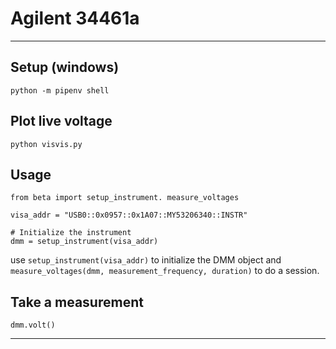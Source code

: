 # Agilent 34461a
----------
## Setup (windows)
`python -m pipenv shell`

## Plot live voltage
`python visvis.py`

## Usage
```
from beta import setup_instrument. measure_voltages

visa_addr = "USB0::0x0957::0x1A07::MY53206340::INSTR"

# Initialize the instrument
dmm = setup_instrument(visa_addr)

```

use `setup_instrument(visa_addr)` to initialize the DMM object and `measure_voltages(dmm, measurement_frequency, duration)` to do a session.
## Take a measurement
`dmm.volt()`


----------